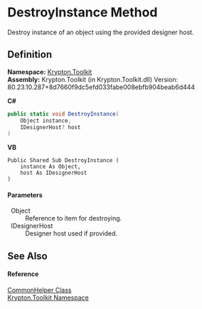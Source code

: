 # DestroyInstance Method


Destroy instance of an object using the provided designer host.



## Definition
**Namespace:** <a href="79d2eac2-21f4-54ff-7552-b20c33c30600.md">Krypton.Toolkit</a>  
**Assembly:** Krypton.Toolkit (in Krypton.Toolkit.dll) Version: 80.23.10.287+8d7660f9dc5efd033fabe008ebfb904beab6d444

**C#**
``` C#
public static void DestroyInstance(
	Object instance,
	IDesignerHost? host
)
```
**VB**
``` VB
Public Shared Sub DestroyInstance ( 
	instance As Object,
	host As IDesignerHost
)
```



#### Parameters
<dl><dt>  Object</dt><dd>Reference to item for destroying.</dd><dt>  IDesignerHost</dt><dd>Designer host used if provided.</dd></dl>

## See Also


#### Reference
<a href="13744a42-834d-93cd-437f-a5a616717068.md">CommonHelper Class</a>  
<a href="79d2eac2-21f4-54ff-7552-b20c33c30600.md">Krypton.Toolkit Namespace</a>  
